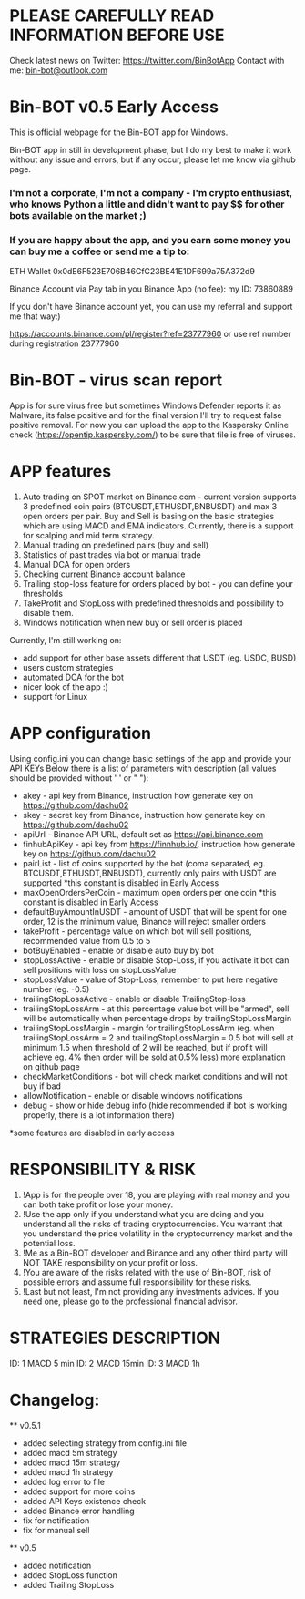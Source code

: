 # PLEASE CAREFULLY READ INFORMATION BEFORE USE
Check latest news on Twitter: https://twitter.com/BinBotApp
Contact with me: bin-bot@outlook.com


# Bin-BOT v0.5 Early Access


This is official webpage for the Bin-BOT app for Windows.

Bin-BOT app in still in development phase, but I do my best to make it work without any issue and errors, but if any occur, please let me know via github page.

### I'm not a corporate, I'm not a company - I'm crypto enthusiast, who knows Python a little and didn't want to pay $$ for other bots available on the market ;)

### If you are happy about the app, and you earn some money you can buy me a coffee or send me a tip to:

ETH Wallet
0x0dE6F523E706B46CfC23BE41E1DF699a75A372d9

Binance Account via Pay tab in you Binance App (no fee):
my ID: 73860889

If you don't have Binance account yet, you can use my referral and support me that way:)

https://accounts.binance.com/pl/register?ref=23777960   or use ref number during registration 23777960


# Bin-BOT - virus scan report

App is for sure virus free but sometimes Windows Defender reports it as Malware, its false positive and for the final version I'll try to request false positive removal.
For now you can upload the app to the Kaspersky Online check (https://opentip.kaspersky.com/) to be sure that file is free of viruses.



# APP features

1. Auto trading on SPOT market on Binance.com - current version supports 3 predefined coin pairs (BTCUSDT,ETHUSDT,BNBUSDT) and max 3 open orders per pair. Buy and Sell is basing on the basic strategies which are using MACD and EMA indicators. Currently, there is a support for scalping and mid term strategy.
2. Manual trading on predefined pairs (buy and sell)
3. Statistics of past trades via bot or manual trade
4. Manual DCA for open orders
5. Checking current Binance account balance
6. Trailing stop-loss feature for orders placed by bot - you can define your thresholds
7. TakeProfit and StopLoss with predefined thresholds and possibility to disable them.
8. Windows notification when new buy or sell order is placed

Currently, I'm still working on:
- add support for other base assets different that USDT (eg. USDC, BUSD)
- users custom strategies
- automated DCA for the bot
- nicer look of the app :)
- support for Linux

# APP configuration

Using config.ini you can change basic settings of the app and provide your API KEYs
Below there is a list of parameters with description (all values should be provided without ' ' or " "):

- akey - api key from Binance, instruction how generate key on https://github.com/dachu02
- skey - secret key from Binance, instruction how generate key on https://github.com/dachu02
- apiUrl - Binance API URL, default set as https://api.binance.com
- finhubApiKey - api key from https://finnhub.io/, instruction how generate key on https://github.com/dachu02
- pairList - list of coins supported by the bot (coma separated, eg. BTCUSDT,ETHUSDT,BNBUSDT), currently only pairs with USDT are supported *this constant is disabled in Early Access
- maxOpenOrdersPerCoin - maximum open orders per one coin *this constant is disabled in Early Access
- defaultBuyAmountInUSDT - amount of USDT that will be spent for one order, 12 is the minimum value, Binance will reject smaller orders
- takeProfit - percentage value on which bot will sell positions, recommended value from 0.5 to 5
- botBuyEnabled - enable or disable auto buy by bot
- stopLossActive - enable or disable Stop-Loss, if you activate it bot can sell positions with loss on stopLossValue
- stopLossValue - value of Stop-Loss, remember to put here negative number (eg. -0.5)
- trailingStopLossActive - enable or disable TrailingStop-loss
- trailingStopLossArm - at this percentage value bot will be "armed", sell will be automatically when percentage drops by trailingStopLossMargin
- trailingStopLossMargin - margin for trailingStopLossArm (eg. when trailingStopLossArm = 2 and trailingStopLossMargin = 0.5 bot will sell at minimum 1.5 when threshold of 2 will be reached, but if profit will achieve eg. 4% then order will be sold at 0.5% less) more explanation on github page
- checkMarketConditions - bot will check market conditions and will not buy if bad
- allowNotification - enable or disable windows notifications
- debug - show or hide debug info (hide recommended if bot is working properly, there is a lot information there)

*some features are disabled in early access


# RESPONSIBILITY & RISK
1. !App is for the people over 18, you are playing with real money and you can both take profit or lose your money.
2. !Use the app only if you understand what you are doing and you understand all the risks of trading cryptocurrencies. You warrant that you understand the price volatility in the cryptocurrency market and the potential loss.
3. !Me as a Bin-BOT developer and Binance and any other third party will NOT TAKE responsibility on your profit or loss.
4. !You are aware of the risks related with the use of Bin-BOT, risk of possible errors and assume full responsibility for these risks.
5. !Last but not least, I'm not providing any investments advices. If you need one, please go to the professional financial advisor.


# STRATEGIES DESCRIPTION
ID: 1 MACD 5 min
ID: 2 MACD 15min
ID: 3 MACD 1h

# Changelog:
** v0.5.1
+ added selecting strategy from config.ini file
+ added macd 5m strategy
+ added macd 15m strategy
+ added macd 1h strategy
+ added log error to file
+ added support for more coins
+ added API Keys existence check
+ added Binance error handling
+ fix for notification
+ fix for manual sell

** v0.5
+ added notification
+ added StopLoss function
+ added Trailing StopLoss
